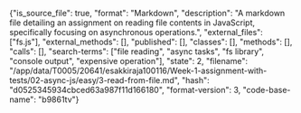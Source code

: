 {"is_source_file": true, "format": "Markdown", "description": "A markdown file detailing an assignment on reading file contents in JavaScript, specifically focusing on asynchronous operations.", "external_files": ["fs.js"], "external_methods": [], "published": [], "classes": [], "methods": [], "calls": [], "search-terms": ["file reading", "async tasks", "fs library", "console output", "expensive operation"], "state": 2, "filename": "/app/data/T0005/20641/esakkiraja100116/Week-1-assignment-with-tests/02-async-js/easy/3-read-from-file.md", "hash": "d0525345934cbced63a987f11d166180", "format-version": 3, "code-base-name": "b9861tv"}
